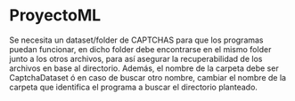 # ProyectoML

Se necesita un dataset/folder de CAPTCHAS para que los programas puedan funcionar, en dicho folder debe encontrarse en el mismo folder junto a los otros archivos, para así asegurar la recuperabilidad de los archivos en base al directorio. Además, el nombre de la carpeta debe ser CaptchaDataset ó en caso de buscar otro nombre, cambiar el nombre de la carpeta que identifica el programa a buscar el directorio planteado.
